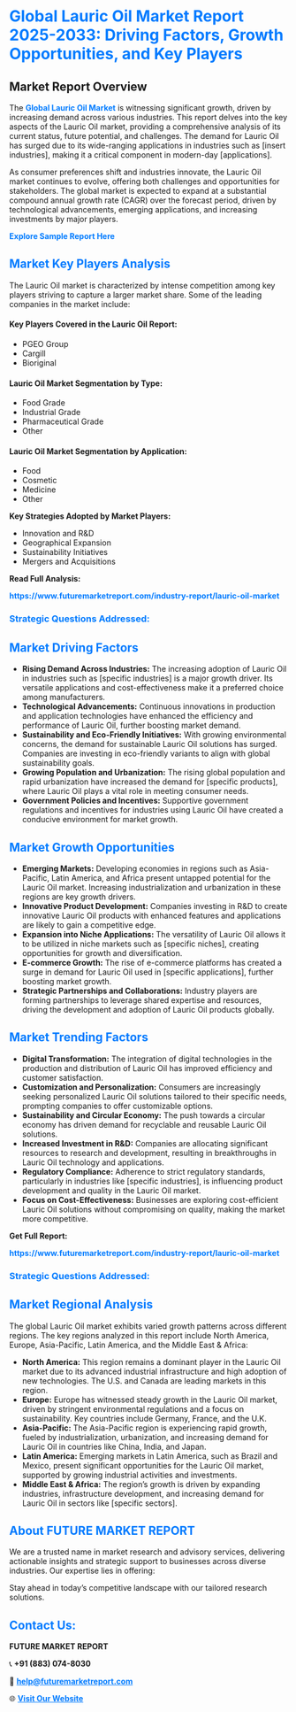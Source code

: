 <h1 style="color: #007BFF;">Global Lauric Oil Market Report 2025-2033: Driving Factors, Growth Opportunities, and Key Players</h1>

<section id="overview">
<h2>Market Report Overview</h2>
<p>The <a href="https://www.futuremarketreport.com/industry-report/lauric-oil-market" style="color: #007BFF; text-decoration: none;"><strong>Global Lauric Oil Market</strong></a> is witnessing significant growth, driven by increasing demand across various industries. This report delves into the key aspects of the Lauric Oil market, providing a comprehensive analysis of its current status, future potential, and challenges. The demand for Lauric Oil has surged due to its wide-ranging applications in industries such as [insert industries], making it a critical component in modern-day [applications].</p>
<p>As consumer preferences shift and industries innovate, the Lauric Oil market continues to evolve, offering both challenges and opportunities for stakeholders. The global market is expected to expand at a substantial compound annual growth rate (CAGR) over the forecast period, driven by technological advancements, emerging applications, and increasing investments by major players.</p>
</section>

<section id="overview">
<p><a href="https://www.futuremarketreport.com/request-sample/reportId=85961" style="color: #007BFF; text-decoration: none;"><strong>Explore Sample Report Here</strong></a></p>
</section>

<section id="key-players">
<h2 style="color: #007BFF;">Market Key Players Analysis</h2>
<p>The Lauric Oil market is characterized by intense competition among key players striving to capture a larger market share. Some of the leading companies in the market include:</p>
<h4>Key Players Covered in the Lauric Oil Report:</h4>
<ul><li>PGEO Group</li><li>Cargill</li><li>Bioriginal</li></ul>
<h4>Lauric Oil Market Segmentation by Type:</h4>
<ul><li>Food Grade</li><li>Industrial Grade</li><li>Pharmaceutical Grade</li><li>Other</li></ul>

<h4>Lauric Oil Market Segmentation by Application:</h4>
<ul><li>Food</li><li>Cosmetic</li><li>Medicine</li><li>Other</li></ul>
<p><strong>Key Strategies Adopted by Market Players:</strong></p>
<ul>
<li>Innovation and R&D</li>
<li>Geographical Expansion</li>
<li>Sustainability Initiatives</li>
<li>Mergers and Acquisitions</li>
</ul>
</section>

<section>
<p><strong>Read Full Analysis: </strong></p><a href="https://www.futuremarketreport.com/industry-report/lauric-oil-market" style="color: #007BFF; text-decoration: none;"><strong>https://www.futuremarketreport.com/industry-report/lauric-oil-market</strong></a>
<h3 style="color: #007BFF;">Strategic Questions Addressed:</h3>
</section>

<section id="driving-factors">
<h2 style="color: #007BFF;">Market Driving Factors</h2>
<ul>
<li><strong>Rising Demand Across Industries:</strong> The increasing adoption of Lauric Oil in industries such as [specific industries] is a major growth driver. Its versatile applications and cost-effectiveness make it a preferred choice among manufacturers.</li>
<li><strong>Technological Advancements:</strong> Continuous innovations in production and application technologies have enhanced the efficiency and performance of Lauric Oil, further boosting market demand.</li>
<li><strong>Sustainability and Eco-Friendly Initiatives:</strong> With growing environmental concerns, the demand for sustainable Lauric Oil solutions has surged. Companies are investing in eco-friendly variants to align with global sustainability goals.</li>
<li><strong>Growing Population and Urbanization:</strong> The rising global population and rapid urbanization have increased the demand for [specific products], where Lauric Oil plays a vital role in meeting consumer needs.</li>
<li><strong>Government Policies and Incentives:</strong> Supportive government regulations and incentives for industries using Lauric Oil have created a conducive environment for market growth.</li>
</ul>
</section>

<section id="growth-opportunities">
<h2 style="color: #007BFF;">Market Growth Opportunities</h2>
<ul>
<li><strong>Emerging Markets:</strong> Developing economies in regions such as Asia-Pacific, Latin America, and Africa present untapped potential for the Lauric Oil market. Increasing industrialization and urbanization in these regions are key growth drivers.</li>
<li><strong>Innovative Product Development:</strong> Companies investing in R&D to create innovative Lauric Oil products with enhanced features and applications are likely to gain a competitive edge.</li>
<li><strong>Expansion into Niche Applications:</strong> The versatility of Lauric Oil allows it to be utilized in niche markets such as [specific niches], creating opportunities for growth and diversification.</li>
<li><strong>E-commerce Growth:</strong> The rise of e-commerce platforms has created a surge in demand for Lauric Oil used in [specific applications], further boosting market growth.</li>
<li><strong>Strategic Partnerships and Collaborations:</strong> Industry players are forming partnerships to leverage shared expertise and resources, driving the development and adoption of Lauric Oil products globally.</li>
</ul>
</section>

<section id="trending-factors">
<h2 style="color: #007BFF;">Market Trending Factors</h2>
<ul>
<li><strong>Digital Transformation:</strong> The integration of digital technologies in the production and distribution of Lauric Oil has improved efficiency and customer satisfaction.</li>
<li><strong>Customization and Personalization:</strong> Consumers are increasingly seeking personalized Lauric Oil solutions tailored to their specific needs, prompting companies to offer customizable options.</li>
<li><strong>Sustainability and Circular Economy:</strong> The push towards a circular economy has driven demand for recyclable and reusable Lauric Oil solutions.</li>
<li><strong>Increased Investment in R&D:</strong> Companies are allocating significant resources to research and development, resulting in breakthroughs in Lauric Oil technology and applications.</li>
<li><strong>Regulatory Compliance:</strong> Adherence to strict regulatory standards, particularly in industries like [specific industries], is influencing product development and quality in the Lauric Oil market.</li>
<li><strong>Focus on Cost-Effectiveness:</strong> Businesses are exploring cost-efficient Lauric Oil solutions without compromising on quality, making the market more competitive.</li>
</ul>
</section>

<section>
<p><strong>Get Full Report: </strong></p><a href="https://www.futuremarketreport.com/industry-report/lauric-oil-market" style="color: #007BFF; text-decoration: none;"><strong>https://www.futuremarketreport.com/industry-report/lauric-oil-market</strong></a>
<h3 style="color: #007BFF;">Strategic Questions Addressed:</h3>
</section>


<section id="regional-analysis">
<h2 style="color: #007BFF;">Market Regional Analysis</h2>
<p>The global Lauric Oil market exhibits varied growth patterns across different regions. The key regions analyzed in this report include North America, Europe, Asia-Pacific, Latin America, and the Middle East & Africa:</p>
<ul>
<li><strong>North America:</strong> This region remains a dominant player in the Lauric Oil market due to its advanced industrial infrastructure and high adoption of new technologies. The U.S. and Canada are leading markets in this region.</li>
<li><strong>Europe:</strong> Europe has witnessed steady growth in the Lauric Oil market, driven by stringent environmental regulations and a focus on sustainability. Key countries include Germany, France, and the U.K.</li>
<li><strong>Asia-Pacific:</strong> The Asia-Pacific region is experiencing rapid growth, fueled by industrialization, urbanization, and increasing demand for Lauric Oil in countries like China, India, and Japan.</li>
<li><strong>Latin America:</strong> Emerging markets in Latin America, such as Brazil and Mexico, present significant opportunities for the Lauric Oil market, supported by growing industrial activities and investments.</li>
<li><strong>Middle East & Africa:</strong> The region’s growth is driven by expanding industries, infrastructure development, and increasing demand for Lauric Oil in sectors like [specific sectors].</li>
</ul>
</section>

<footer>
<h2 style="color: #007BFF;">About FUTURE MARKET REPORT</h2>
<p>We are a trusted name in market research and advisory services, delivering actionable insights and strategic support to businesses across diverse industries. Our expertise lies in offering:</p>

<p>Stay ahead in today’s competitive landscape with our tailored research solutions.</p>

<h2 style="color: #007BFF;">Contact Us:</h2>
<p><strong>FUTURE MARKET REPORT</strong></p>
<p>📞 <strong>+91 (883) 074-8030</strong></p>
<p>📧 <strong><a href="mailto:help@futuremarketreport.com" style="color: #007BFF;">help@futuremarketreport.com</a></strong></p>
<p>🌐 <strong><a href="https://www.futuremarketreport.com/" style="color: #007BFF;">Visit Our Website</a></strong></p>
</footer>